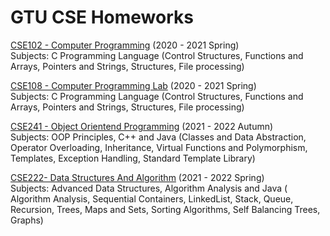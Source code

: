 # GTU CSE Homeworks  
[CSE102 - Computer Programming](https://github.com/serhhatsari/GTU-Homeworks/tree/master/CSE102-Computer-Programming) (2020 - 2021 Spring)   
Subjects: C Programming Language (Control Structures, Functions and Arrays, Pointers and Strings, Structures, File processing)  
  
[CSE108 - Computer Programming Lab](https://github.com/serhhatsari/GTU-Homeworks/tree/master/CSE108-Programming-Lab) (2020 - 2021 Spring)  
Subjects: C Programming Language (Control Structures, Functions and Arrays, Pointers and Strings, Structures, File processing)  

[CSE241 - Object Orientend Programming](https://github.com/serhhatsari/GTU-Homeworks/tree/master/CSE241-Object-Oriented-Programming) (2021 - 2022 Autumn)  
Subjects: OOP Principles, C++ and Java (Classes and Data Abstraction, Operator Overloading, Inheritance, 	Virtual Functions and Polymorphism, 	Templates, Exception Handling, 	Standard Template Library)  

[CSE222- Data Structures And Algorithm](https://github.com/serhhatsari/GTU-Homeworks/tree/master/CSE222-Data-Structures-And-Algorithms) (2021 - 2022 Spring)   
Subjects: Advanced Data Structures, Algorithm Analysis and Java ( Algorithm Analysis, Sequential Containers, LinkedList, Stack, Queue, Recursion, Trees, Maps and Sets, Sorting Algorithms, Self Balancing Trees, Graphs)  
